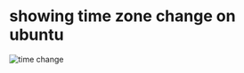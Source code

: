 ﻿# showing time zone change on ubuntu

![time change](altSchoolCloud-exercises/execrise3/images/timezone.png)
